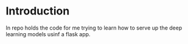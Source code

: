 # Introduction

In repo holds the code for me trying to learn how to serve up the deep learning models usinf a flask app.